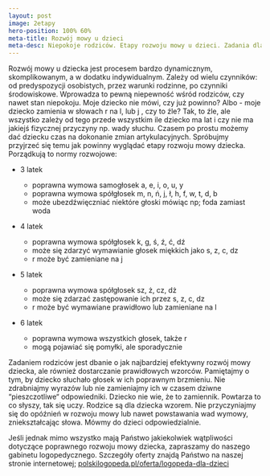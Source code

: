 ```yaml
---
layout: post
image: 2etapy
hero-position: 100% 60%
meta-title: Rozwój mowy u dzieci
meta-desc: Niepokoje rodziców. Etapy rozwoju mowy u dzieci. Zadania dla rodziców.
---
```


Rozwój mowy u dziecka jest procesem bardzo dynamicznym, skomplikowanym, a w dodatku indywidualnym. Zależy od wielu czynników: od predyspozycji osobistych, przez warunki rodzinne, po czynniki środowiskowe. Wprowadza to pewną  niepewność wśród rodziców, czy nawet stan niepokoju. Moje dziecko nie mówi, czy już powinno? Albo - moje dziecko zamienia w słowach r na l, lub j , czy to źle? Tak, to źle, ale wszystko zależy od tego przede wszystkim ile dziecko ma lat i czy nie ma jakiejś fizycznej przyczyny np. wady słuchu. Czasem po prostu możemy dać dziecku czas na dokonanie zmian artykulacyjnych. Spróbujmy przyjrzeć się  temu jak powinny wyglądać etapy rozwoju mowy dziecka. Porządkują to normy rozwojowe:

- 3 latek
    - poprawna wymowa samogłosek a, e, i, o, u, y
    - poprawna wymowa spółgłosek m, n, ń, j, ł, h, f, w, t, d, b
    - może ubezdźwięczniać niektóre głoski mówiąc np; foda zamiast woda

- 4 latek
    - poprawna wymowa spółgłosek k, g, ś, ź, ć, dź
    - może się zdarzyć wymawianie głosek miękkich jako s, z, c, dz
    - r może być zamieniane na j

- 5 latek
    - poprawna wymowa spółgłosek sz, ż, cz, dż
    - może się zdarzać zastępowanie ich przez s, z, c, dz
    - r może być wymawiane prawidłowo lub zamieniane na l

- 6 latek
    - poprawna wymowa wszystkich głosek, także r
    - mogą pojawiać się pomyłki, ale sporadycznie

Zadaniem rodziców jest dbanie o jak najbardziej efektywny rozwój mowy dziecka, ale również dostarczanie prawidłowych wzorców. Pamiętajmy o tym, by dziecko słuchało głosek w ich poprawnym brzmieniu. Nie zdrabniajmy wyrazów lub nie zamieniajmy ich w czasem dziwne “pieszczotliwe“ odpowiedniki. Dziecko nie wie, że to zamiennik. Powtarza to co słyszy, tak się uczy. Rodzice są dla dziecka wzorem. Nie przyczyniajmy się do opóźnień w rozwoju mowy lub nawet powstawania wad wymowy, zniekształcając słowa. Mówmy do dzieci odpowiedzialnie.

Jeśli jednak mimo wszystko mają Państwo jakiekolwiek wątpliwości dotyczące poprawnego rozwoju mowy dziecka, zapraszamy do naszego gabinetu logopedycznego. Szczegóły oferty znajdą Państwo na naszej stronie internetowej;
[polskilogopeda.pl/oferta/logopeda-dla-dzieci](/oferta/logopeda-dla-dzieci)
